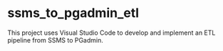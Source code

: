 # ssms_to_pgadmin_etl
This project uses Visual Studio Code to develop and implement an ETL pipeline from SSMS to PGadmin.
